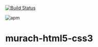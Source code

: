 [![Build Status](https://travis-ci.org/mbbo/murach-html5-css3.svg?branch=master)](https://travis-ci.org/mbbo/murach-html5-css3)

![apm](https://img.shields.io/apm/l/vim-mode.svg)

# murach-html5-css3